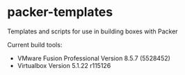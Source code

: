 # packer-templates
Templates and scripts for use in building boxes with Packer

Current build tools:

* VMware Fusion Professional Version 8.5.7 (5528452)
* Virtualbox Version 5.1.22 r115126
